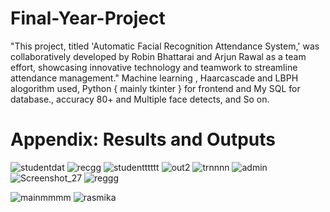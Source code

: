 # Final-Year-Project
"This project, titled 'Automatic Facial Recognition Attendance System,' was collaboratively developed by Robin Bhattarai and Arjun Rawal as a team effort, showcasing innovative technology and teamwork to streamline attendance management."
Machine learning , Haarcascade and LBPH alogorithm used, Python {  mainly tkinter } for frontend and My SQL for database., accuracy 80+ and Multiple face detects, and So on.

# Appendix: Results and Outputs

![studentdat](https://github.com/user-attachments/assets/fef176ee-09bf-4066-bf2a-9a1c537694c2)
![recgg](https://github.com/user-attachments/assets/3d1052cb-4f3d-4fe5-931b-bb1a32c44efe)
![studentttttt](https://github.com/user-attachments/assets/65035368-7774-482b-9011-8a44fa2610b3)
![out2](https://github.com/user-attachments/assets/7e69a54c-8f72-4444-86e7-29759ee16668)
![trnnnn](https://github.com/user-attachments/assets/2de09bc9-59f0-4bcc-928d-31145231a026)
![admin](https://github.com/user-attachments/assets/749f8d83-caea-418b-a746-8518a9c5588e)
![Screenshot_27](https://github.com/user-attachments/assets/3cde3b08-2a78-4304-a058-45fd9673b44a)
![reggg](https://github.com/user-attachments/assets/2b51cc88-4ae5-44e0-8664-74e24f74e724)

![mainmmmm](https://github.com/user-attachments/assets/0083672b-6f02-4cac-a56c-42b74e0c8e91)
![rasmika](https://github.com/user-attachments/assets/f87b751c-3d68-44dd-add9-ea1c458d3d2f)



